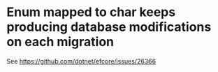 # Enum mapped to char keeps producing database modifications on each migration

See https://github.com/dotnet/efcore/issues/26366
